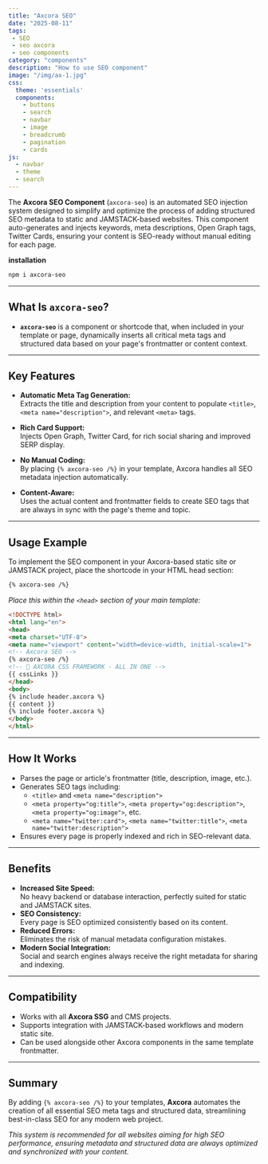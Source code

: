 ```yaml
---
title: "Axcora SEO"
date: "2025-08-11"
tags: 
 - SEO
 - seo axcora
 - seo components
category: "components"
description: "How to use SEO component"
image: "/img/ax-1.jpg"
css:
  theme: 'essentials'
  components:
    - buttons
    - search
    - navbar
    - image
    - breadcrumb
    - pagination
    - cards
js:
  - navbar
  - theme
  - search
---
```

The **Axcora SEO Component** (`axcora-seo`) is an automated SEO injection system designed to simplify and optimize the process of adding structured SEO metadata to static and JAMSTACK-based websites. This component auto-generates and injects keywords, meta descriptions, Open Graph tags, Twitter Cards, ensuring your content is SEO-ready without manual editing for each page.

**installation**

```bash
npm i axcora-seo
```

---

## What Is `axcora-seo`?

- **`axcora-seo`** is a component or shortcode that, when included in your template or page, dynamically inserts all critical meta tags and structured data based on your page's frontmatter or content context.

---

## Key Features

- **Automatic Meta Tag Generation:**  
  Extracts the title and description from your content to populate `<title>`, `<meta name="description">`, and relevant `<meta>` tags.

- **Rich Card Support:**  
  Injects Open Graph, Twitter Card, for rich social sharing and improved SERP display.

- **No Manual Coding:**  
  By placing `{% axcora-seo /%}` in your template, Axcora handles all SEO metadata injection automatically.

- **Content-Aware:**  
  Uses the actual content and frontmatter fields to create SEO tags that are always in sync with the page's theme and topic.

---

## Usage Example

To implement the SEO component in your Axcora-based static site or JAMSTACK project, place the shortcode in your HTML head section:

```html
{% axcora-seo /%}
```

*Place this within the `<head>` section of your main template:*

```html
<!DOCTYPE html>
<html lang="en">
<head>
<meta charset="UTF-8">
<meta name="viewport" content="width=device-width, initial-scale=1">
<!-- Axcora SEO -->
{% axcora-seo /%}
<!-- 🚀 AXCORA CSS FRAMEWORK - ALL IN ONE -->  
{{ cssLinks }}
</head>
<body>
{% include header.axcora %}
{{ content }}
{% include footer.axcora %}
</body>
</html>
```

---

## How It Works

- Parses the page or article's frontmatter (title, description, image, etc.).
- Generates SEO tags including:
  - `<title>` and `<meta name="description">`
  - `<meta property="og:title">`, `<meta property="og:description">`, `<meta property="og:image">`, etc.
  - `<meta name="twitter:card">`, `<meta name="twitter:title">`, `<meta name="twitter:description">`
- Ensures every page is properly indexed and rich in SEO-relevant data.

---

## Benefits

- **Increased Site Speed:**  
  No heavy backend or database interaction, perfectly suited for static and JAMSTACK sites.
- **SEO Consistency:**  
  Every page is SEO optimized consistently based on its content.
- **Reduced Errors:**  
  Eliminates the risk of manual metadata configuration mistakes.
- **Modern Social Integration:**  
  Social and search engines always receive the right metadata for sharing and indexing.

---

## Compatibility

- Works with all **Axcora SSG** and CMS projects.
- Supports integration with JAMSTACK-based workflows and modern static site.
- Can be used alongside other Axcora components in the same template frontmatter.

---

## Summary

By adding `{% axcora-seo /%}` to your templates, **Axcora** automates the creation of all essential SEO meta tags and structured data, streamlining best-in-class SEO for any modern web project.

*This system is recommended for all websites aiming for high SEO performance, ensuring metadata and structured data are always optimized and synchronized with your content.*
